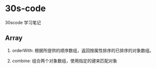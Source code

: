 # 30s-code

30scode 学习笔记

## Array

1. orderWith: 根据所提供的顺序数组，返回按属性排序的已排序的对象数组。

2. combine: 组合两个对象数组，使用指定的键来匹配对象
